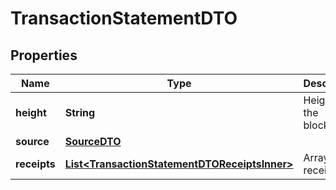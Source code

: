 

# TransactionStatementDTO


## Properties

| Name | Type | Description | Notes |
|------------ | ------------- | ------------- | -------------|
|**height** | **String** | Height of the blockchain. |  |
|**source** | [**SourceDTO**](SourceDTO.md) |  |  |
|**receipts** | [**List&lt;TransactionStatementDTOReceiptsInner&gt;**](TransactionStatementDTOReceiptsInner.md) | Array of receipts. |  |



